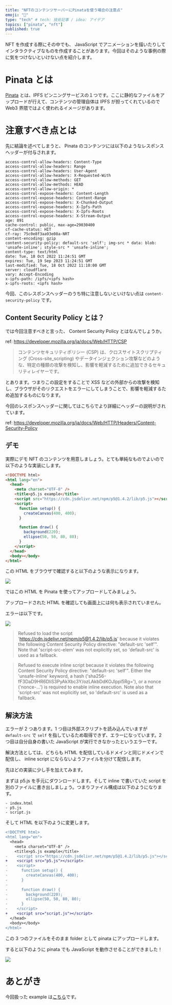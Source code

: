 ```yaml
---
title: "NFTのコンテンツサーバーにPinataを使う場合の注意点"
emoji: "🦄"
type: "tech" # tech: 技術記事 / idea: アイデア
topics: ["pinata", "nft"]
published: true
---
```


NFT を作成する際にその中でも、 JavaScript でアニメーションを描いたりしてインタラクティブなものを作成することがあります。今回はそのような事例の際に気をつけないといけない点を紹介します。

# Pinata とは

[Pinata](https://www.pinata.cloud/) とは、IPFS ピンニングサービスの１つです。ここに静的なファイルをアップロードが行えて、コンテンツの管理自体は IPFS が担ってくれているので Web3 界隈ではよく使われるイメージがあります。

# 注意すべき点とは

先に結論を述べてしまうと、 Pinata のコンテンツには以下のようなレスポンスヘッダーが付与されます。

```
access-control-allow-headers: Content-Type
access-control-allow-headers: Range
access-control-allow-headers: User-Agent
access-control-allow-headers: X-Requested-With
access-control-allow-methods: GET
access-control-allow-methods: HEAD
access-control-allow-origin: *
access-control-expose-headers: Content-Length
access-control-expose-headers: Content-Range
access-control-expose-headers: X-Chunked-Output
access-control-expose-headers: X-Ipfs-Path
access-control-expose-headers: X-Ipfs-Roots
access-control-expose-headers: X-Stream-Output
age: 891
cache-control: public, max-age=29030400
cf-cache-status: HIT
cf-ray: 75c0e8f3aa93e08a-NRT
content-encoding: gzip
content-security-policy: default-src 'self'; img-src * data: blob: 'unsafe-inline'; style-src * 'unsafe-inline';
content-type: text/html
date: Tue, 18 Oct 2022 11:24:51 GMT
expires: Tue, 19 Sep 2023 11:24:51 GMT
last-modified: Tue, 18 Oct 2022 11:10:00 GMT
server: cloudflare
vary: Accept-Encoding
x-ipfs-path: /ipfs/<ipfs hash>
x-ipfs-roots: <ipfs hash>
```

今回、このレスポンスヘッダーのうち特に注意しないといけない点は `content-security-policy` です。

## Content Security Policy とは？

では今回注意すべきと言った、 Content Security Policy とはなんでしょうか。

ref: https://developer.mozilla.org/ja/docs/Web/HTTP/CSP

> コンテンツセキュリティポリシー (CSP) は、クロスサイトスクリプティング (Cross-site_scripting) やデータインジェクション攻撃などのような、特定の種類の攻撃を検知し、影響を軽減するために追加できるセキュリティレイヤーです。

とあります。つまりこの設定をすることで XSS などの外部からの攻撃を検知し、ブラウザがそのリクエストをエラーにしてしまうことで、影響を軽減するため追加するものになります。

今回のレスポンスヘッダーに関してはこちらでより詳細にヘッダーの説明がされています。

ref: https://developer.mozilla.org/ja/docs/Web/HTTP/Headers/Content-Security-Policy

## デモ

実際にデモ NFT のコンテンツを用意しましょう。とても単純なものでよいので以下のような実装にします。

```html
<!DOCTYPE html>
<html lang="en">
  <head>
    <meta charset="UTF-8" />
    <title>p5.js example</title>
    <script src="https://cdn.jsdelivr.net/npm/p5@1.4.2/lib/p5.js"></script>
    <script>
      function setup() {
        createCanvas(400, 400);
      }

      function draw() {
        background(220);
        ellipse(50, 50, 80, 80);
      }
    </script>
  </head>
  <body></body>
</html>
```

この HTML をブラウザで確認すると以下のような表示になります。

![](https://storage.googleapis.com/zenn-user-upload/cb825f4c6b10-20221018.png)

ではこの HTML を Pinata を使ってアップロードしてみましょう。

アップロードされた HTML を確認しても画面上には何も表示されていません。

エラーは以下です。

![](https://storage.googleapis.com/zenn-user-upload/f33be9560cf8-20221019.png)

> Refused to load the script 'https://cdn.jsdelivr.net/npm/p5@1.4.2/lib/p5.js' because it violates the following Content Security Policy directive: "default-src 'self'". Note that 'script-src-elem' was not explicitly set, so 'default-src' is used as a fallback.

> Refused to execute inline script because it violates the following Content Security Policy directive: "default-src 'self'". Either the 'unsafe-inline' keyword, a hash ('sha256-fF3DaD9HR6DliS3PyAkXbc3Y/ozLAkbDdKOJlppl5Rg='), or a nonce ('nonce-...') is required to enable inline execution. Note also that 'script-src' was not explicitly set, so 'default-src' is used as a fallback.

## 解決方法

エラーが 2 つあります。1 つ目は外部スクリプトを読み込んでいますが `default-src` で `self` を指しているため取得できず、エラーになっています。2 つ目は自分自身の書いた JavaScript が実行できなかったというエラーです。

解決方法としては、どちらも HTML を配信しているドメインと同じドメインで配信し、 inline script にならないようファイルを分けて配信します。

先ほどの実装に少し手を加えてみます。

まずは p5.js を手元にダウンロードします。そして inline で書いていた script を別のファイルに書き出しましょう。つまりファイル構成は以下のようになります。

```
- index.html
- p5.js
- script.js
```

そして HTML を以下のように変更します。

```diff
<!DOCTYPE html>
<html lang="en">
  <head>
    <meta charset="UTF-8" />
    <title>p5.js example</title>
-    <script src="https://cdn.jsdelivr.net/npm/p5@1.4.2/lib/p5.js"></script>
+    <script src="p5.js"></script>
-    <script>
-      function setup() {
-        createCanvas(400, 400);
-      }
-
-      function draw() {
-        background(220);
-        ellipse(50, 50, 80, 80);
-      }
-    </script>
+    <script src="script.js"></script>
  </head>
  <body></body>
</html>
```

この 3 つのファイルをそのまま folder として pinata にアップロードします。

すると以下のように pinata でも JavaScript を動作させることができました！

![](https://storage.googleapis.com/zenn-user-upload/9efe5e866a76-20221019.png)

# あとがき

今回扱った example は[こちら](https://github.com/konojunya/zenn/tree/main/examples/pinata-csp)です。
